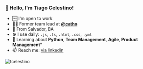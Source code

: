 ### 👋 Hello, I'm Tiago Celestino!

- 🆓 I'm open to work
- 👨‍💻 Former team lead at **[@catho](https://www.catho.com.br)**
- 🏡 From Salvador, BA
- ⚙️ I use daily: `.js`, `.ts`, `.html`, `.css`, `.yml`
- 🌱 Learning about **Python**, **Team Management**, **Agile**, **Product Management"**
- 📫 Reach me: [via linkedin](https://www.linkedin.com/in/tcelestino/)

<img align="center" src="https://github-readme-stats.vercel.app/api?username=tcelestino&show_icons=true&count_private=true&hide=stars" alt="tcelestino" />
